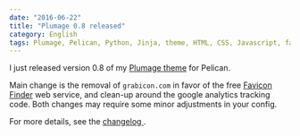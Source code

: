 ```yaml
---
date: "2016-06-22"
title: "Plumage 0.8 released"
category: English
tags: Plumage, Pelican, Python, Jinja, theme, HTML, CSS, Javascript, favicon
---
```


I just released version 0.8 of my [Plumage
theme](https://github.com/kdeldycke/plumage) for Pelican.

Main change is the removal of `grabicon.com` in favor of the free [Favicon
Finder](https://icons.better-idea.org) web service, and clean-up around the
google analytics tracking code. Both changes may require some minor adjustments
in your config.

For more details, see the [changelog
](https://github.com/kdeldycke/plumage/blob/main/changelog.md#080-2016-06-22).
